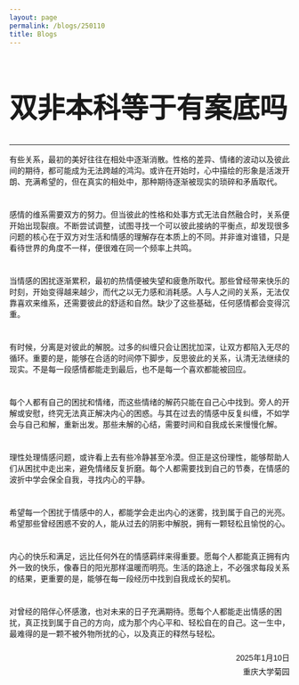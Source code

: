 ```yaml
---
layout: page
permalink: /blogs/250110
title: Blogs
---
```


<style>
  /* 定义两种字体 */
  @font-face {
    font-family: 'TitleFont';  /* 标题字体 */
    src: url('/assets/fonts/SMILEYSANS.TTF') format('truetype');
  }

  @font-face {
    font-family: 'BodyFont';  /* 正文字体 */
    src: url('/assets/fonts/DENG.TTF') format('truetype');
  }

  

  /* 正文字体设置 */
  body {
    font-family: 'BodyFont', sans-serif;  /* 正文使用BodyFont */
  }
  p {
    font-family: 'BodyFont', sans-serif;  /* 正文使用BodyFont */
    margin-top: 15px;  /* 设置段落顶部间距，例如15px */
    margin-bottom: 23px;  /* 设置段落底部间距，例如15px */
    }
  h1 {
    font-size:50px;
  }
  h2 {
    font-size:40px;
  }
    
/* 设置 blockquote 和 q 的字体 */
  blockquote {font-weight: normal;
    font-family: 'TitleFont', sans-serif;  /* 引用使用BodyFont */
    /* font-style: italic;  设置引用的字体样式为斜体 */
    border-left: 5px solid #ccc;  /* 添加左边框以突出显示引用 */
    margin: 0em 0.3em;  /* 设置引用的上下外边距 */
    padding: 0.01px 1.5em;  /* 设置引用的内边距 */
  }

  q {
    font-family: 'TitleFont', sans-serif;  /* 短引用使用BodyFont */
    quotes: "“" "”" "‘" "’";  /* 设置引号样式 */
  }
</style>


# 双非本科等于有案底吗

---

有些关系，最初的美好往往在相处中逐渐消散。性格的差异、情绪的波动以及彼此间的期待，都可能成为无法跨越的鸿沟。或许在开始时，心中描绘的形象是活泼开朗、充满希望的，但在真实的相处中，那种期待逐渐被现实的琐碎和矛盾取代。

<br>感情的维系需要双方的努力。但当彼此的性格和处事方式无法自然融合时，关系便开始出现裂痕。不断尝试调整，试图寻找一个可以彼此接纳的平衡点，却发现很多问题的核心在于双方对生活和情感的理解存在本质上的不同。并非谁对谁错，只是看待世界的角度不一样，便很难在同一个频率上共鸣。

<br>当情感的困扰逐渐累积，最初的热情便被失望和疲惫所取代。那些曾经带来快乐的时刻，开始变得越来越少，而代之以无力感和消耗感。人与人之间的关系，无法仅靠喜欢来维系，还需要彼此的舒适和自然。缺少了这些基础，任何感情都会变得沉重。

<br>有时候，分离是对彼此的解脱。过多的纠缠只会让困扰加深，让双方都陷入无尽的循环。重要的是，能够在合适的时间停下脚步，反思彼此的关系，认清无法继续的现实。不是每一段感情都能走到最后，也不是每一个喜欢都能被回应。

<br>每个人都有自己的困扰和情绪，而这些情绪的解药只能在自己心中找到。旁人的开解或安慰，终究无法真正解决内心的困惑。与其在过去的情感中反复纠缠，不如学会与自己和解，重新出发。那些未解的心结，需要时间和自我成长来慢慢化解。

<br>理性处理情感问题，或许看上去有些冷静甚至冷漠。但正是这份理性，能够帮助人们从困扰中走出来，避免情绪反复折磨。每个人都需要找到自己的节奏，在情感的波折中学会保全自我，寻找内心的平静。

<br>希望每一个困扰于情感中的人，都能学会走出内心的迷雾，找到属于自己的光亮。希望那些曾经困惑不安的人，能从过去的阴影中解脱，拥有一颗轻松且愉悦的心。

<br>内心的快乐和满足，远比任何外在的情感羁绊来得重要。愿每个人都能真正拥有内外一致的快乐，像春日的阳光那样温暖而明亮。生活的路途上，不必强求每段关系的结果，更重要的是，能够在每一段经历中找到自我成长的契机。

<br>对曾经的陪伴心怀感激，也对未来的日子充满期待。愿每个人都能走出情感的困扰，真正找到属于自己的方向，成为那个内心平和、轻松自在的自己。这一生中，最难得的是一颗不被外物所扰的心，以及真正的释然与轻松。

<div style="text-align: right;">
  <!-- 插入名字图片 -->
  <!-- <img src="https://wujie3375.github.io\blogs\images\sign.png" alt="名字" style="width: 75px; vertical-align: middle;"> -->
  
  <!-- 日期和地点 -->
  <p style="margin: 5px 0;">2025年1月10日</p>
  <p style="margin: 5px 0;">重庆大学菊园</p>
</div>
